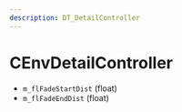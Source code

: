 ```yaml
---
description: DT_DetailController
---
```


# CEnvDetailController


* `m_flFadeStartDist` (float)
* `m_flFadeEndDist` (float)